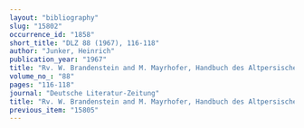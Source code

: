 ```yaml
---
layout: "bibliography"
slug: "15802"
occurrence_id: "1858"
short_title: "DLZ 88 (1967), 116-118"
author: "Junker, Heinrich"
publication_year: "1967"
title: "Rv. W. Brandenstein and M. Mayrhofer, Handbuch des Altpersischen"
volume_no_: "88"
pages: "116-118"
journal: "Deutsche Literatur-Zeitung"
title: "Rv. W. Brandenstein and M. Mayrhofer, Handbuch des Altpersischen"
previous_item: "15805"
---
```

